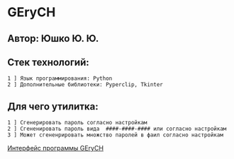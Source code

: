 # GEryCH

## Автор: Юшко Ю. Ю.

## Cтек технологий:
```
1 ] Язык программирования: Python
2 ] Дополнительные библиотеки: Pyperclip, Tkinter 
```

## Для чего утилитка:
```
1 ] Сгенерировать пароль согласно настройкам
2 ] Сгененировать пароль вида  ####-####-#### или согласно настройкам
3 ] Может сгененрировать множство паролей в фаил согласно настройкам 

```
[Интерфейс программы GEryCH](https://github.com/OsKaLis/GEryCH/blob/c1195d15589fe798fe03c970315248d74a9a97ab/images/GEryCH.png)
